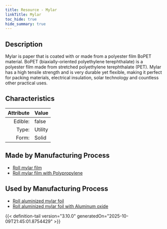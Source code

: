 ```yaml
---
title: Resource - Mylar
linkTitle: Mylar
toc_hide: true
hide_summary: true
---
```

<!-- This is generated by the MarsSim HelpGenertor, do not edit. -->

## Description
 Mylar is paper that is coated with or made&#10;&#9; from a polyester film BoPET material. BoPET (biaxially-oriented polyethylene terephthalate) is &#10;&#9; a polyester film made from stretched polyethylene terephthalate (PET). Mylar has a high tensile &#10;&#9; strength and is very durable yet flexible, making it perfect for packing materials, electrical &#10;&#9; insulation, solar technology and countless other practical uses.

## Characteristics

| Attribute      | Value |
|--------:|:------|
|Edible:|false|
|Type:|Utility|
|Form:|Solid|
 
## Made by Manufacturing Process

- [Roll mylar film](/docs/definitions/process/roll-mylar-film)
- [Roll mylar film with Polypropylene](/docs/definitions/process/roll-mylar-film-with-polypropylene)

## Used by Manufacturing Process

- [Roll aluminized mylar foil](/docs/definitions/process/roll-aluminized-mylar-foil)
- [Roll aluminized mylar foil with Aluminum oxide](/docs/definitions/process/roll-aluminized-mylar-foil-with-aluminum-oxide)


    


{{< definition-tail version="3.10.0" generatedOn="2025-10-09T21:45:01.8754429" >}}


